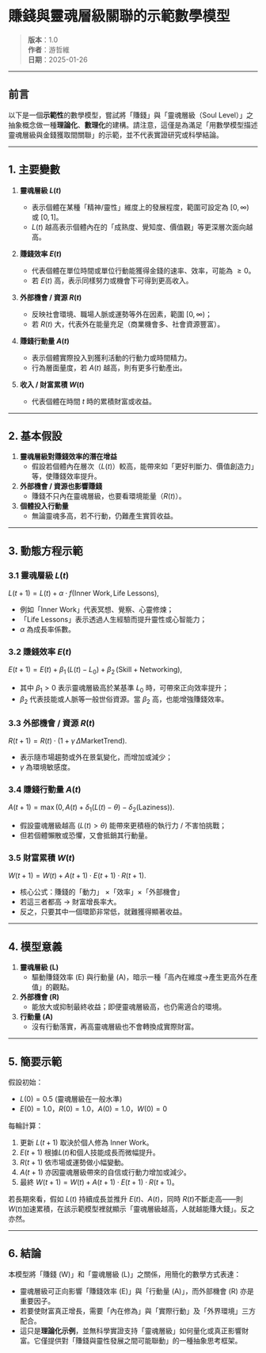 # 賺錢與靈魂層級關聯的示範數學模型

> **版本**：1.0  
> **作者**：游哲維  
> **日期**：2025-01-26  

---

## 前言

以下是一個**示範性**的數學模型，嘗試將「賺錢」與「靈魂層級（Soul Level）」之抽象概念做一種**理論化**、**數理化**的建構。請注意，這僅是為滿足「用數學模型描述靈魂層級與金錢獲取間關聯」的示範，並不代表實證研究或科學結論。

---

## 1. 主要變數

1. **靈魂層級 $L(t)$**  
   - 表示個體在某種「精神/靈性」維度上的發展程度，範圍可設定為 $[0, \infty)$ 或 $[0,1]$。  
   - $L(t)$ 越高表示個體內在的「成熟度、覺知度、價值觀」等更深層次面向越高。

2. **賺錢效率 $E(t)$**  
   - 代表個體在單位時間或單位行動能獲得金錢的速率、效率，可能為 $\ge 0$。  
   - 若 $E(t)$ 高，表示同樣努力或機會下可得到更高收入。

3. **外部機會 / 資源 $R(t)$**  
   - 反映社會環境、職場人脈或運勢等外在因素，範圍 $[0, \infty)$；  
   - 若 $R(t)$ 大，代表外在能量充足（商業機會多、社會資源豐富）。

4. **賺錢行動量 $A(t)$**  
   - 表示個體實際投入到獲利活動的行動力或時間精力。  
   - 行為層面量度，若 $A(t)$ 越高，則有更多行動產出。

5. **收入 / 財富累積 $W(t)$**  
   - 代表個體在時間 $t$ 時的累積財富或收益。

---

## 2. 基本假設

1. **靈魂層級對賺錢效率的潛在增益**  
   - 假設若個體內在層次（$L(t)$）較高，能帶來如「更好判斷力、價值創造力」等，使賺錢效率提升。  
2. **外部機會 / 資源也影響賺錢**  
   - 賺錢不只內在靈魂層級，也要看環境能量（$R(t)$）。  
3. **個體投入行動量**  
   - 無論靈魂多高，若不行動，仍難產生實質收益。  

---

## 3. 動態方程示範

### 3.1 靈魂層級 $L(t)$

$L(t+1) = L(t) + \alpha \cdot f\bigl(\text{Inner Work}, \text{Life Lessons}\bigr),$

- 例如「$\text{Inner Work}$」代表冥想、覺察、心靈修煉；  
- 「$\text{Life Lessons}$」表示透過人生經驗而提升靈性或心智能力；  
- $\alpha$ 為成長率係數。

### 3.2 賺錢效率 $E(t)$

$E(t+1) = E(t) + \beta_1\, (L(t) - L_0) + \beta_2\,(\text{Skill}+ \text{Networking}),$

- 其中 $\beta_1>0$ 表示靈魂層級高於某基準 $L_0$ 時，可帶來正向效率提升；  
- $\beta_2$ 代表技能或人脈等一般世俗資源。當 $\beta_2$ 高，也能增強賺錢效率。  

### 3.3 外部機會 / 資源 $R(t)$

$R(t+1)=R(t)\cdot \bigl(1+\gamma\, \Delta\text{MarketTrend}\bigr).$

- 表示隨市場趨勢或外在景氣變化，而增加或減少；  
- $\gamma$ 為環境敏感度。

### 3.4 賺錢行動量 $A(t)$

$A(t+1) = \max\bigl(0,\, A(t) + \delta_1(L(t)-\theta) - \delta_2(\text{Laziness})\bigr).$

- 假設靈魂層級越高 ($L(t)>\theta$) 能帶來更積極的執行力 / 不害怕挑戰；  
- 但若個體懶散或恐懼，又會抵銷其行動量。

### 3.5 財富累積 $W(t)$

$W(t+1) = W(t) + A(t+1)\cdot E(t+1)\cdot R(t+1).$

- 核心公式：賺錢的「動力」 $\times$「效率」$\times$「外部機會」  
- 若這三者都高 → 財富增長率大。  
- 反之，只要其中一個環節非常低，就難獲得顯著收益。

---

## 4. 模型意義

1. **靈魂層級 (L)**  
   - 驅動賺錢效率 (E) 與行動量 (A)，暗示一種「高內在維度→產生更高外在產值」的觀點。  
2. **外部機會 (R)**  
   - 能放大或抑制最終收益；即便靈魂層級高，也仍需適合的環境。  
3. **行動量 (A)**  
   - 沒有行動落實，再高靈魂層級也不會轉換成實際財富。

---

## 5. 簡要示範

假設初始：
- $L(0)=0.5$ (靈魂層級在一般水準)  
- $E(0)=1.0$，$R(0)=1.0$，$A(0)=1.0$，$W(0)=0$

每輪計算：
1. 更新 $L(t+1)$ 取決於個人修為 $\text{Inner Work}$。  
2. $E(t+1)$ 根據$L(t)$和個人技能成長而微幅提升。  
3. $R(t+1)$ 依市場或運勢做小幅變動。  
4. $A(t+1)$ 亦因靈魂層級帶來的自信或行動力增加或減少。  
5. 最終 $W(t+1) = W(t)+A(t+1)\cdot E(t+1)\cdot R(t+1)$。

若長期來看，假如 $L(t)$ 持續成長並推升 $E(t)$、$A(t)$，同時 $R(t)$不斷走高——則 $W(t)$加速累積，在該示範模型裡就顯示「靈魂層級越高，人就越能賺大錢」。反之亦然。

---

## 6. 結論

本模型將「賺錢 (W)」和「靈魂層級 (L)」之關係，用簡化的數學方式表達：

- 靈魂層級可正向影響「賺錢效率 (E)」與「行動量 (A)」，而外部機會 (R) 亦是重要因子。  
- 若要使財富真正增長，需要「內在修為」與「實際行動」及「外界環境」三方配合。  
- 這只是**理論化示例**，並無科學實證支持「靈魂層級」如何量化或真正影響財富。它僅提供對「賺錢與靈性發展之間可能聯動」的一種抽象思考框架。
